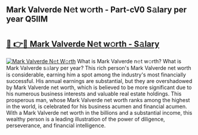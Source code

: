 ## Mark Valverde N𝚎t w𝚘rth - Part-cV0 S𝚊lary per year Q5lIM

# <h2><a href="http://gc2z9gv.nevu.top/?p=Mark+Valverde">🔗 👉🔴 Mark Valverde N𝚎t w𝚘rth - S𝚊lary</a></h2>

[![Mark Valverde N𝚎t W𝚘rth](https://i.imgur.com/Oavwk0R.jpeg)](http://gc2z9gv.nevu.top/?p=Mark+Valverde)
What is Mark Valverde n𝚎t w𝚘rth? What is Mark Valverde s𝚊lary per year?
This rich person's Mark Valverde net worth is considerable, earning him a spot among the industry's most financially successful. His annual earnings are substantial, but they are overshadowed by Mark Valverde net worth, which is believed to be more significant due to his numerous business interests and valuable real estate holdings. This prosperous man, whose Mark Valverde net worth ranks among the highest in the world, is celebrated for his business acumen and financial acumen. With a Mark Valverde net worth in the billions and a substantial income, this wealthy person is a leading illustration of the power of diligence, perseverance, and financial intelligence.
